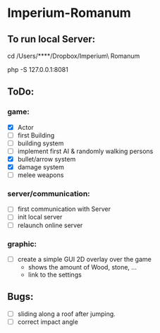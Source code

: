 # Imperium-Romanum


## To run local Server:

cd /Users/****/Dropbox/Imperium\ Romanum

php -S 127.0.0.1:8081

## ToDo:

### game:
- [x] Actor
- [ ] first Building
- [ ] building system
- [ ] implement first AI & randomly walking persons
- [x] bullet/arrow system
- [x] damage system
- [ ] melee weapons

### server/communication:
- [ ] first communication with Server
- [ ] init local server
- [ ] relaunch online server

### graphic:
- [ ] create a simple GUI 2D overlay over the game
    - shows the amount of Wood, stone, ...
    - link to the settings


## Bugs:
- [ ] sliding along a roof after jumping.
- [ ] correct impact angle
